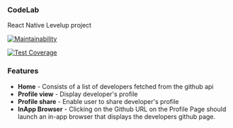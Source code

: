 ### CodeLab
React Native Levelup project

[![Maintainability](https://api.codeclimate.com/v1/badges/1aa211ecd837951f741c/maintainability)](https://codeclimate.com/github/ezrogha/CodeLab/maintainability)

[![Test Coverage](https://api.codeclimate.com/v1/badges/1aa211ecd837951f741c/test_coverage)](https://codeclimate.com/github/ezrogha/CodeLab/test_coverage)

### Features
* **Home** - Consists of a list of developers fetched from the github api
* **Profile view** - Display developer's profile
* **Profile share** - Enable user to share developer's profile
* **InApp Browser** - Clicking on the Github URL on the Profile Page should launch an in-app browser that displays the developers github page.

